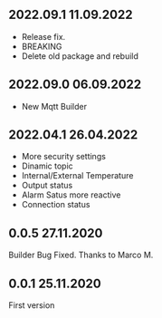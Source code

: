 ## 2022.09.1 11.09.2022
- Release fix. 
- BREAKING
- Delete old package and rebuild

## 2022.09.0 06.09.2022
- New Mqtt Builder

## 2022.04.1 26.04.2022
- More security settings  
- Dinamic topic  
- Internal/External Temperature  
- Output status  
- Alarm Satus more reactive  
- Connection status  

## 0.0.5 27.11.2020
Builder Bug Fixed. Thanks to Marco M.

## 0.0.1 25.11.2020 
First version
